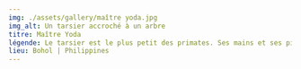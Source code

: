 ```yaml
---
img: ./assets/gallery/maître yoda.jpg
img_alt: Un tarsier accroché à un arbre
titre: Maître Yoda
légende: Le tarsier est le plus petit des primates. Ses mains et ses pieds sont très développés et ses yeux énormes.
lieu: Bohol | Philippines
---
```

